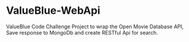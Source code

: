 # ValueBlue-WebApi
ValueBlue Code Challenge Project to wrap the Open Movie Database API, Save response to MongoDb and create RESTful Api for search.
